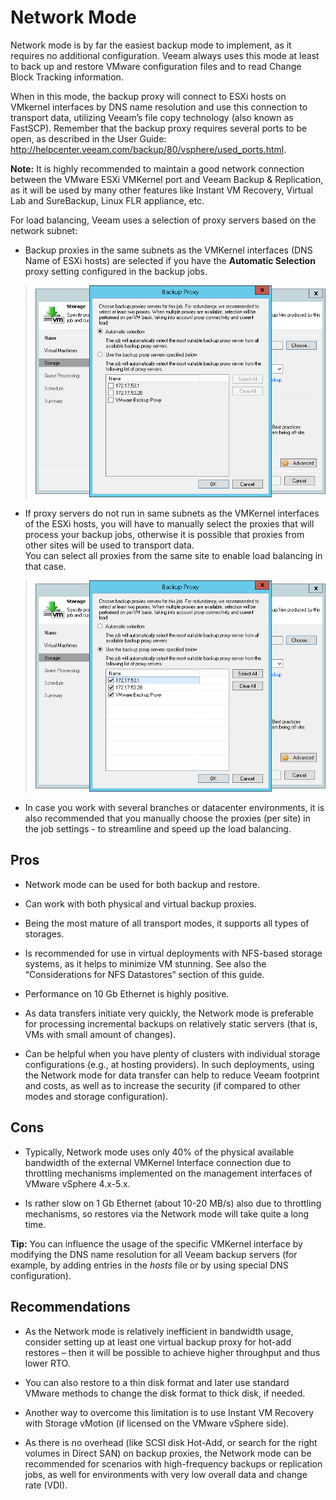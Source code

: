 # Network Mode

Network mode is by far the easiest backup mode to implement, as it
requires no additional configuration. Veeam always uses this mode at
least to back up and restore VMware configuration files and to read
Change Block Tracking information.

When in this mode, the backup proxy will connect to ESXi hosts on
VMkernel interfaces by DNS name resolution and use this connection to
transport data, utilizing Veeam’s file copy technology (also known as
FastSCP). Remember that the backup proxy requires several ports to be
open, as described in the User Guide:
<http://helpcenter.veeam.com/backup/80/vsphere/used_ports.html>.

**Note:** It is highly recommended to maintain a good network connection
between the VMware ESXi VMKernel port and Veeam Backup & Replication, as
it will be used by many other features like Instant VM Recovery, Virtual
Lab and SureBackup, Linux FLR appliance, etc.

For load balancing, Veeam uses a selection of proxy servers based on the
network subnet:

-   Backup proxies in the same subnets as the VMKernel interfaces (DNS
    Name of ESXi hosts) are selected if you have the **Automatic
    Selection** proxy setting configured in the backup jobs.

> ![](../media/image10.png)

-   If proxy servers do not run in same subnets as the VMKernel
    interfaces of the ESXi hosts, you will have to manually select the
    proxies that will process your backup jobs, otherwise it is possible
    that proxies from other sites will be used to transport data.\
    You can select all proxies from the same site to enable load
    balancing in that case.

> ![](../media/image11.png)

-   In case you work with several branches or datacenter environments,
    it is also recommended that you manually choose the proxies
    (per site) in the job settings - to streamline and speed up the
    load balancing.

## Pros

-   Network mode can be used for both backup and restore.

-   Can work with both physical and virtual backup proxies.

-   Being the most mature of all transport modes, it supports all types
    of storages.

-   Is recommended for use in virtual deployments with NFS-based storage
    systems, as it helps to minimize VM stunning. See also the
    “Considerations for NFS Datastores“ section of this guide.

-   Performance on 10 Gb Ethernet is highly positive.

-   As data transfers initiate very quickly, the Network mode is
    preferable for processing incremental backups on relatively static
    servers (that is, VMs with small amount of changes).

-   Can be helpful when you have plenty of clusters with individual
    storage configurations (e.g., at hosting providers). In such
    deployments, using the Network mode for data transfer can help to
    reduce Veeam footprint and costs, as well as to increase the
    security (if compared to other modes and storage configuration).

## Cons

-   Typically, Network mode uses only 40% of the physical available
    bandwidth of the external VMKernel Interface connection due to
    throttling mechanisms implemented on the management interfaces of
    VMware vSphere 4.x-5.x.

-   Is rather slow on 1 Gb Ethernet (about 10-20 MB/s) also due to
    throttling mechanisms, so restores via the Network mode will take
    quite a long time.

**Tip:** You can influence the usage of the specific VMKernel interface
by modifying the DNS name resolution for all Veeam backup servers (for
example, by adding entries in the *hosts* file or by using special DNS
configuration).

## Recommendations

-   As the Network mode is relatively inefficient in bandwidth usage,
    consider setting up at least one virtual backup proxy for hot-add
    restores – then it will be possible to achieve higher throughput and
    thus lower RTO.

-   You can also restore to a thin disk format and later use standard
    VMware methods to change the disk format to thick disk, if needed.

-   Another way to overcome this limitation is to use Instant VM
    Recovery with Storage vMotion (if licensed on the VMware
    vSphere side).

-   As there is no overhead (like SCSI disk Hot-Add, or search for the
    right volumes in Direct SAN) on backup proxies, the Network mode can
    be recommended for scenarios with high-frequency backups or
    replication jobs, as well for environments with very low overall
    data and change rate (VDI).